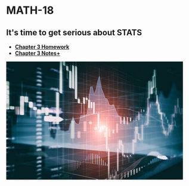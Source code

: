 # **MATH-18**
## **It's time to get serious about STATS**

- [**Chapter 3 Homework**](/MATH-18/CH3/HW10.md)
- [**Chapter 3 Notes+**](/MATH-18/CH3/Notes/Binomial\Distribution.md)

![](./images/stats.jpg)